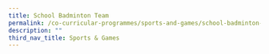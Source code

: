 ```yaml
---
title: School Badminton Team
permalink: /co-curricular-programmes/sports-and-games/school-badminton-team/
description: ""
third_nav_title: Sports & Games
---
```


